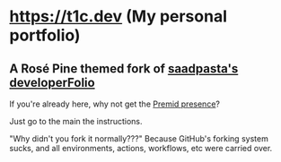 # https://t1c.dev (My personal portfolio)
## A Rosé Pine themed fork of [saadpasta's developerFolio](https://github.com/saadpasta/developerFolio/)


If you're already here, why not get the [Premid presence](https://github.com/ThatOneCalculator/t1c.dev-premid-presence/)?


Just go to the main the instructions.



"Why didn't you fork it normally???" Because GitHub's forking system sucks, and all environments, actions, workflows, etc were carried over. 
